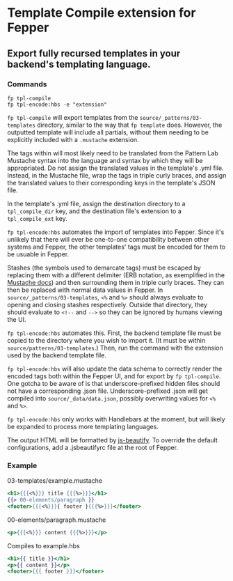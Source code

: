 # Template Compile extension for Fepper

## Export fully recursed templates in your backend's templating language.

### Commands

```shell
fp tpl-compile
fp tpl-encode:hbs -e "extension"
```

`fp tpl-compile` will export templates from the `source/_patterns/03-templates` 
directory, similar to the way that `fp template` does. However, the outputted 
template will include all partials, without them needing to be explicitly 
included with a `.mustache` extension.

The tags within will most likely need to be translated from the Pattern Lab 
Mustache syntax into the language and syntax by which they will be appropriated. 
Do not assign the translated values in the template's .yml file. Instead, in the 
Mustache file, wrap the tags in triple curly braces, and assign the translated 
values to their corresponding keys in the template's JSON file.

In the template's .yml file, assign the destination directory to a `tpl_compile_dir` 
key, and the destination file's extension to a `tpl_compile_ext` key.

`fp tpl-encode:hbs` automates the import of templates into Fepper. Since it's 
unlikely that there will ever be one-to-one compatibility between other systems 
and Fepper, the other templates' tags must be encoded for them to be usuable in 
Fepper.

Stashes (the symbols used to demarcate tags) must be escaped by replacing them 
with a different delimiter (ERB notation, as exemplified in the 
[Mustache docs](https://mustache.github.io/mustache.5.html#Set-Delimiter)) 
and then surrounding them in triple curly braces. They can then be replaced with 
normal data values in Fepper. In `source/_patterns/03-templates`, `<%` and `%>` 
should always evaluate to opening and closing stashes respectively. Outside that 
directory, they should evaluate to `<!--` and `-->` so they can be ignored by 
humans viewing the UI.

`fp tpl-encode:hbs` automates this. First, the backend template file must be 
copied to the directory where you wish to import it. (It must be within 
`source/patterns/03-templates`.) Then, run the command with the extension used 
by the backend template file.

`fp tpl-encode:hbs` will also update the data schema to correctly render the 
encoded tags both within the Fepper UI, and for export by `fp tpl-compile`. One 
gotcha to be aware of is that underscore-prefixed hidden files should not have a 
corresponding .json file. Underscore-prefixed .json will get compiled into 
`source/_data/data.json`, possibly overwriting values for `<%` and `%>`.

`fp tpl-encode:hbs` only works with Handlebars at the moment, but will likely be 
expanded to process more templating languages.

The output HTML will be formatted by [js-beautify](https://github.com/beautify-web/js-beautify). 
To override the default configurations, add a .jsbeautifyrc file at the root of 
Fepper.

### Example

03-templates/example.mustache

```handlebars
<h1>{{{<%}}} title {{{%>}}}</h1>
{{> 00-elements/paragraph }}
<footer>{{{<%}}}{ footer }{{{%>}}}</footer>
```

00-elements/paragraph.mustache

```handlebars
<p>{{{<%}}} content {{{%>}}}</p>
```

Compiles to example.hbs

```handlebars
<h1>{{ title }}</h1>
<p>{{ content }}</p>
<footer>{{{ footer }}}</footer>
```
